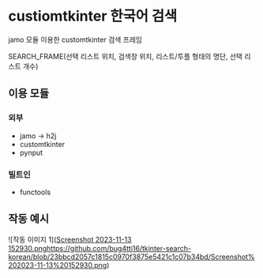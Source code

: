 # custiomtkinter 한국어 검색
jamo 모듈 이용한 customtkinter 검색 프레임

SEARCH_FRAME(선택 리스트 위치, 검색창 위치, 리스트/투플 형태의 명단, 선택 리스트 개수)

## 이용 모듈
### 외부
- jamo -> h2j
- customtkinter
- pynput

### 빌트인
- functools
## 작동 예시
![작동 이미지 1]([Screenshot 2023-11-13 152930.png](https://github.com/bug4tti16/tkinter-search-korean/blob/23bbcd2057c1815c0970f3875e5421c1c07b34bd/Screenshot%202023-11-13%20152930.png)https://github.com/bug4tti16/tkinter-search-korean/blob/23bbcd2057c1815c0970f3875e5421c1c07b34bd/Screenshot%202023-11-13%20152930.png)
